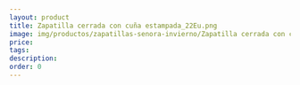 ```yaml
---
layout: product
title: Zapatilla cerrada con cuña estampada_22Eu.png
image: img/productos/zapatillas-senora-invierno/Zapatilla cerrada con cuña estampada_22Eu.png.webp
price: 
tags: 
description: 
order: 0
---
```

